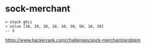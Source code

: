 # sock-merchant
```
> stack ghci
> solve [10, 20, 20, 10, 10, 30, 50, 10, 20]
-- 3
```

https://www.hackerrank.com/challenges/sock-merchant/problem
